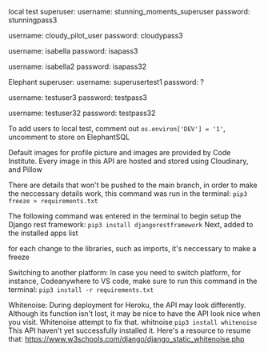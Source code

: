 local test superuser:
username: stunning_moments_superuser
password: stunningpass3

username: cloudy_pilot_user
password: cloudypass3

username: isabella
password: isapass3

username: isabella2
password: isapass32


Elephant superuser:
username: superusertest1
password: ?

username: testuser3
password: testpass3

username: testuser32
password: testpass32

To add users to local test, comment out `os.environ['DEV'] = '1'`, uncomment to store on ElephantSQL

Default images for profile picture and images are provided by Code Institute.
Every image in this API are hosted and stored using Cloudinary, and Pillow

There are details that won't be pushed to the main branch, in order to make the neccessary details work, this command was run in the terminal: `pip3 freeze > requirements.txt`

The following command was entered in the terminal to begin setup the Django rest framework:
`pip3 install djangorestframework`
Next, added to the installed apps list

for each change to the libraries, such as imports, it's neccessary to make a freeze

Switching to another platform:
In case you need to switch platform, for instance, Codeanywhere to VS code, make sure to run this command in the terminal:
`pip3 install -r requirements.txt`

Whitenoise:
During deployment for Heroku, the API may look differently. Although its function isn't lost, it may be nice to have the API look nice when you visit. Whitenoise attempt to fix that.
whitnoise `pip3 install whitenoise`
This API haven't yet successfully installed it. Here's a resource to resume that: https://www.w3schools.com/django/django_static_whitenoise.php
